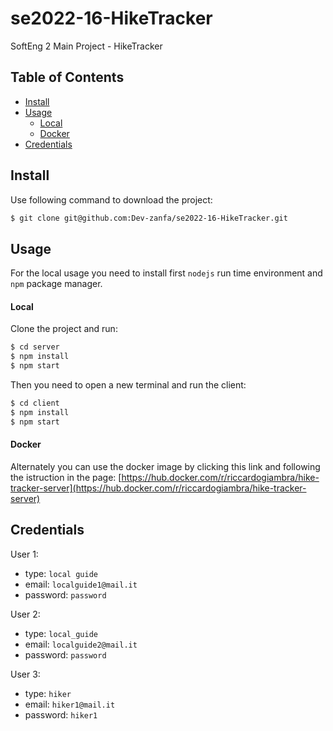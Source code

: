 # se2022-16-HikeTracker
SoftEng 2 Main Project - HikeTracker

## Table of Contents
- [Install](#install)
- [Usage](#usage)
    - [Local](#local)
    - [Docker](#docker)
- [Credentials](#credentials)

## Install
Use following command to download the project:
```sh
$ git clone git@github.com:Dev-zanfa/se2022-16-HikeTracker.git
```  

## Usage

For the local usage you need to install first `nodejs` run time environment and `npm` package manager. 

#### Local

Clone the project and run:
```sh
$ cd server
$ npm install
$ npm start
```
  
Then you need to open a new terminal and run the client:
```sh
$ cd client
$ npm install
$ npm start
```
#### Docker

Alternately you can use the docker image by clicking this link and following the istruction in the page:
[https://hub.docker.com/r/riccardogiambra/hike-tracker-server](https://hub.docker.com/r/riccardogiambra/hike-tracker-server)


## Credentials

User 1:
 - type: `local guide`
 - email: `localguide1@mail.it`
 - password: `password`

User 2:
 - type: `local_guide`
 - email: `localguide2@mail.it`
 - password: `password`

User 3:
 - type: `hiker`
 - email: `hiker1@mail.it`
 - password: `hiker1`

## 
